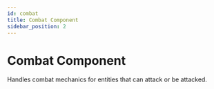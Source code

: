 ```yaml
---
id: combat
title: Combat Component
sidebar_position: 2
---
```


# Combat Component

Handles combat mechanics for entities that can attack or be attacked. 